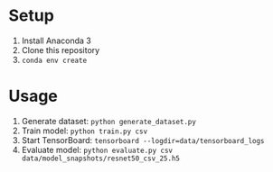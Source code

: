 # Setup

1. Install Anaconda 3
2. Clone this repository
3. `conda env create`

# Usage

1. Generate dataset: `python generate_dataset.py`
2. Train model: `python train.py csv`
3. Start TensorBoard: `tensorboard --logdir=data/tensorboard_logs`
4. Evaluate model: `python evaluate.py csv data/model_snapshots/resnet50_csv_25.h5`
